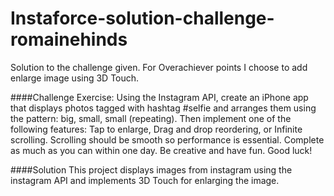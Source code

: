 # Instaforce-solution-challenge-romainehinds
Solution to the challenge given. 
For Overachiever points I choose to add enlarge image using 3D Touch.

####Challenge
Exercise:
Using the Instagram API, create an iPhone app that displays photos tagged with hashtag #selfie and arranges them using the pattern: big, small, small (repeating). Then implement one of the following features: Tap to enlarge, Drag and drop reordering, or Infinite scrolling. Scrolling should be smooth so performance is essential. Complete as much as you can within one day. Be creative and have fun. Good luck!

####Solution
This project displays images from instagram using the instagram API and implements 3D Touch for enlarging the image.
